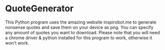 # QuoteGenerator
This Python program uses the amazing website inspirobot.me to generate nonsense quotes and save them on your device as png. You can specify any amount of quotes you want to download. Please note that you will need a chrome driver & python installed for this program to work, otherwise it won't work.
